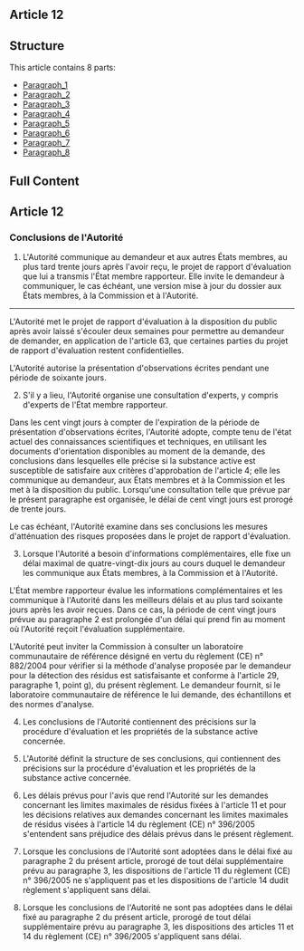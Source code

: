 ## Article 12

## Structure

This article contains 8 parts:

- [Paragraph_1](./Paragraph_1.md)
- [Paragraph_2](./Paragraph_2.md)
- [Paragraph_3](./Paragraph_3.md)
- [Paragraph_4](./Paragraph_4.md)
- [Paragraph_5](./Paragraph_5.md)
- [Paragraph_6](./Paragraph_6.md)
- [Paragraph_7](./Paragraph_7.md)
- [Paragraph_8](./Paragraph_8.md)

## Full Content

## Article 12

### Conclusions de l'Autorité

1. L'Autorité communique au demandeur et aux autres États membres, au plus tard trente jours après l'avoir reçu, le projet de rapport d'évaluation que lui a transmis l'État membre rapporteur. Elle invite le demandeur à communiquer, le cas échéant, une version mise à jour du dossier aux États membres, à la Commission et à l'Autorité.
---


L'Autorité met le projet de rapport d'évaluation à la disposition du public après avoir laissé s'écouler deux semaines pour permettre au demandeur de demander, en application de l'article 63, que certaines parties du projet de rapport d'évaluation restent confidentielles.

L'Autorité autorise la présentation d'observations écrites pendant une période de soixante jours.

2. S'il y a lieu, l'Autorité organise une consultation d'experts, y compris d'experts de l'État membre rapporteur.

Dans les cent vingt jours à compter de l'expiration de la période de présentation d'observations écrites, l'Autorité adopte, compte tenu de l'état actuel des connaissances scientifiques et techniques, en utilisant les documents d'orientation disponibles au moment de la demande, des conclusions dans lesquelles elle précise si la substance active est susceptible de satisfaire aux critères d'approbation de l'article 4; elle les communique au demandeur, aux États membres et à la Commission et les met à la disposition du public. Lorsqu'une consultation telle que prévue par le présent paragraphe est organisée, le délai de cent vingt jours est prorogé de trente jours.

Le cas échéant, l'Autorité examine dans ses conclusions les mesures d'atténuation des risques proposées dans le projet de rapport d'évaluation.

3. Lorsque l'Autorité a besoin d'informations complémentaires, elle fixe un délai maximal de quatre-vingt-dix jours au cours duquel le demandeur les communique aux États membres, à la Commission et à l'Autorité.

L'État membre rapporteur évalue les informations complémentaires et les communique à l'Autorité dans les meilleurs délais et au plus tard soixante jours après les avoir reçues. Dans ce cas, la période de cent vingt jours prévue au paragraphe 2 est prolongée d'un délai qui prend fin au moment où l'Autorité reçoit l'évaluation supplémentaire.

L'Autorité peut inviter la Commission à consulter un laboratoire communautaire de référence désigné en vertu du règlement (CE) n° 882/2004 pour vérifier si la méthode d'analyse proposée par le demandeur pour la détection des résidus est satisfaisante et conforme à l'article 29, paragraphe 1, point g), du présent règlement. Le demandeur fournit, si le laboratoire communautaire de référence le lui demande, des échantillons et des normes d'analyse.

4. Les conclusions de l'Autorité contiennent des précisions sur la procédure d'évaluation et les propriétés de la substance active concernée.

5. L'Autorité définit la structure de ses conclusions, qui contiennent des précisions sur la procédure d'évaluation et les propriétés de la substance active concernée.

6. Les délais prévus pour l'avis que rend l'Autorité sur les demandes concernant les limites maximales de résidus fixées à l'article 11 et pour les décisions relatives aux demandes concernant les limites maximales de résidus visées à l'article 14 du règlement (CE) n° 396/2005 s'entendent sans préjudice des délais prévus dans le présent règlement.

7. Lorsque les conclusions de l'Autorité sont adoptées dans le délai fixé au paragraphe 2 du présent article, prorogé de tout délai supplémentaire prévu au paragraphe 3, les dispositions de l'article 11 du règlement (CE) n° 396/2005 ne s'appliquent pas et les dispositions de l'article 14 dudit règlement s'appliquent sans délai.

8. Lorsque les conclusions de l'Autorité ne sont pas adoptées dans le délai fixé au paragraphe 2 du présent article, prorogé de tout délai supplémentaire prévu au paragraphe 3, les dispositions des articles 11 et 14 du règlement (CE) n° 396/2005 s'appliquent sans délai.